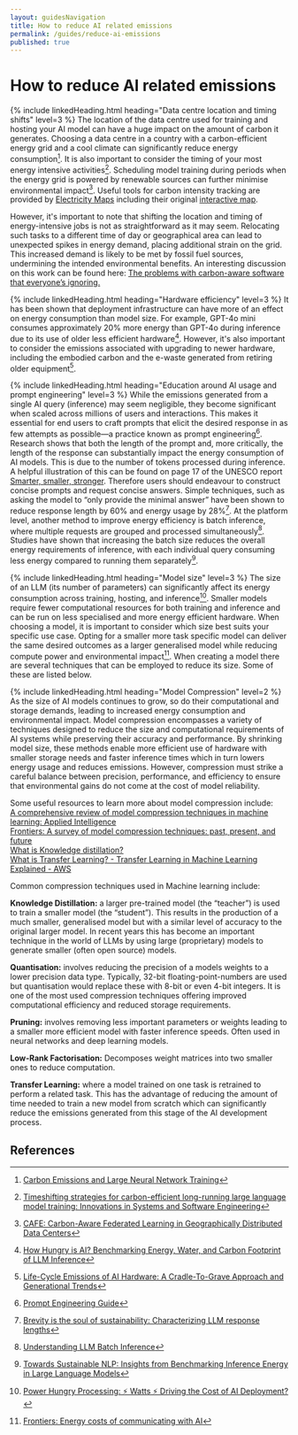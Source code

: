 ```yaml
---
layout: guidesNavigation
title: How to reduce AI related emissions
permalink: /guides/reduce-ai-emissions
published: true
---
```


# How to reduce AI related emissions

{% include linkedHeading.html heading="Data centre location and timing shifts" level=3 %} The location of the data centre used for training and hosting your AI model can have a huge impact on the amount of carbon it generates. Choosing a data centre in a country with a carbon-efficient energy grid and a cool climate can significantly reduce energy consumption[^1].
It is also important to consider the timing of your most energy intensive activities[^2]. Scheduling model training during periods when the energy grid is powered by renewable sources can further minimise environmental impact[^3].
Useful tools for carbon intensity tracking are provided by [Electricity Maps](https://www.electricitymaps.com/) including their original [interactive map](https://app.electricitymaps.com/map/72h/hourly).

However, it's important to note that shifting the location and timing of energy-intensive jobs is not as straightforward as it may seem. Relocating such tasks to a different time of day or geographical area can lead to unexpected spikes in energy demand, placing additional strain on the grid. This increased demand is likely to be met by fossil fuel sources, undermining the intended environmental benefits. An interesting discussion on this work can be found here: [The problems with carbon-aware software that everyone’s ignoring.](https://github.com/climateaction-tech/grid-aware-software/blob/main/README.md)

{% include linkedHeading.html heading="Hardware efficiency" level=3 %}
It has been shown that deployment infrastructure can have more of an effect on energy consumption than model size. For example, GPT-4o mini consumes approximately 20% more energy than GPT-4o during inference due to its use of older less efficient hardware[^4]. However, it's also important to consider the emissions associated with upgrading to newer hardware, including the embodied carbon and the e-waste generated from retiring older equipment[^5].

{% include linkedHeading.html heading="Education around AI usage and prompt engineering" level=3 %}
While the emissions generated from a single AI query (inference) may seem negligible, they become significant when scaled across millions of users and interactions. This makes it essential for end users to craft prompts that elicit the desired response in as few attempts as possible—a practice known as prompt engineering[^6]. 
Research shows that both the length of the prompt and, more critically, the length of the response can substantially impact the energy consumption of AI models. This is due to the number of tokens processed during inference. A helpful illustration of this can be found on page 17 of the UNESCO report [Smarter, smaller, stronger](https://unesdoc.unesco.org/ark:/48223/pf0000394521). 
Therefore users should endeavour to construct concise prompts and request concise answers. Simple techniques, such as asking the model to “only provide the minimal answer” have been shown to reduce response length by 60% and energy usage by 28%[^7]. 
At the platform level, another method to improve energy efficiency is batch inference, where multiple requests are grouped and processed simultaneously[^8]. Studies have shown that increasing the batch size reduces the overall energy requirements of inference, with each individual query consuming less energy compared to running them separately[^9].

{% include linkedHeading.html heading="Model size" level=3 %}
The size of an LLM (its number of parameters) can significantly affect its energy consumption across training, hosting, and inference[^10].  Smaller models require fewer computational resources for both training and inference and can be run on less specialised and more energy efficient hardware. When choosing a model, it is important to consider which size best suits your specific use case. Opting for a smaller more task specific model can deliver the same desired outcomes as a larger generalised model while reducing compute power and environmental impact[^11].
When creating a model there are several techniques that can be employed to reduce its size. Some of these are listed below.

{% include linkedHeading.html heading="Model Compression" level=2 %}
As the size of AI models continues to grow, so do their computational and storage demands, leading to increased energy consumption and environmental impact. Model compression encompasses a variety of techniques designed to reduce the size and computational requirements of AI systems while preserving their accuracy and performance. By shrinking model size, these methods enable more efficient use of hardware with smaller storage needs and faster inference times which in turn lowers energy usage and reduces emissions. However, compression must strike a careful balance between precision, performance, and efficiency to ensure that environmental gains do not come at the cost of model reliability.

Some useful resources to learn more about model compression include:  
[A comprehensive review of model compression techniques in machine learning: Applied Intelligence](https://link.springer.com/article/10.1007/s10489-024-05747-w)  
[Frontiers: A survey of model compression techniques: past, present, and future](https://www.frontiersin.org/journals/robotics-and-ai/articles/10.3389/frobt.2025.1518965/full)  
[What is Knowledge distillation?](https://www.ibm.com/think/topics/knowledge-distillation)  
[What is Transfer Learning? - Transfer Learning in Machine Learning Explained - AWS](https://aws.amazon.com/what-is/transfer-learning/)  


Common compression techniques used in Machine learning include:

**Knowledge Distillation:** a larger pre-trained model (the “teacher”) is used to train a smaller model (the “student”). This results in the production of a much smaller, generalised model but with a similar level of accuracy to the original larger model. In recent years this has become an important technique in the world of LLMs by using large (proprietary) models to generate smaller (often open source) models. 

**Quantisation:** involves reducing the precision of a models weights to a lower precision data type. Typically, 32-bit floating-point-numbers are used but quantisation would replace these with 8-bit or even 4-bit integers. It is one of the most used compression techniques offering improved computational efficiency and reduced storage requirements.

**Pruning:** involves removing less important parameters or weights leading to a smaller more efficient model with faster inference speeds. Often used in neural networks and deep learning models.

**Low-Rank Factorisation:** Decomposes weight matrices into two smaller ones to reduce computation.

**Transfer Learning:** where a model trained on one task is retrained to perform a related task. This has the advantage of reducing the amount of time needed to train a new model from scratch which can significantly reduce the emissions generated from this stage of the AI development process.


## References

[^1]: [Carbon Emissions and Large Neural Network Training](https://arxiv.org/pdf/2104.10350) 
[^2]: [Timeshifting strategies for carbon-efficient long-running large language model training: Innovations in Systems and Software Engineering](https://link.springer.com/article/10.1007/s11334-023-00546-x)
[^3]: [CAFE: Carbon-Aware Federated Learning in Geographically Distributed Data Centers](https://arxiv.org/pdf/2311.03615)
[^4]: [How Hungry is AI? Benchmarking Energy, Water, and Carbon Footprint of LLM Inference](https://arxiv.org/pdf/2505.09598)
[^5]: [Life-Cycle Emissions of AI Hardware: A Cradle-To-Grave Approach and Generational Trends](https://arxiv.org/pdf/2502.01671)
[^6]: [Prompt Engineering Guide](https://www.promptingguide.ai/)
[^7]: [Brevity is the soul of sustainability: Characterizing LLM response lengths](https://arxiv.org/pdf/2506.08686)
[^8]: [Understanding LLM Batch Inference](https://www.adaline.ai/blog/llm-batch-inference)
[^9]: [Towards Sustainable NLP: Insights from Benchmarking Inference Energy in Large Language Models](https://arxiv.org/pdf/2502.05610v2)
[^10]: [Power Hungry Processing: ⚡ Watts ⚡ Driving the Cost of AI Deployment?](https://arxiv.org/pdf/2311.16863)
[^11]: [ Frontiers: Energy costs of communicating with AI](https://www.frontiersin.org/journals/communication/articles/10.3389/fcomm.2025.1572947/full)